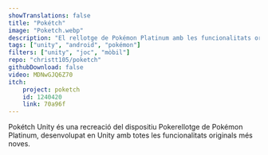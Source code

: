 ```yaml
---
showTranslations: false
title: "Pokétch"
image: "Poketch.webp"
description: "El rellotge de Pokémon Platinum amb les funcionalitats originals i noves per a Android"
tags: ["unity", "android", "pokémon"]
filters: ["unity", "joc", "mòbil"]
repo: "christt105/poketch"
githubDownload: false
video: MDNwGJQ6Z70
itch:
    project: poketch
    id: 1240420
    link: 70a96f
---
```

Pokétch Unity és una recreació del dispositiu Pokerellotge de Pokémon Platinum, desenvolupat en Unity amb totes les funcionalitats originals més noves.
